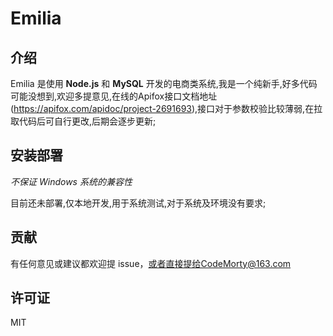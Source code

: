 # Emilia

## 介绍

Emilia 是使用 **Node.js** 和 **MySQL** 开发的电商类系统,我是一个纯新手,好多代码可能没想到,欢迎多提意见,在线的Apifox接口文档地址(https://apifox.com/apidoc/project-2691693),接口对于参数校验比较薄弱,在拉取代码后可自行更改,后期会逐步更新;

## 安装部署

*不保证 Windows 系统的兼容性*

目前还未部署,仅本地开发,用于系统测试,对于系统及环境没有要求;

## 贡献

有任何意见或建议都欢迎提 issue，或者直接提给CodeMorty@163.com

## 许可证

MIT
